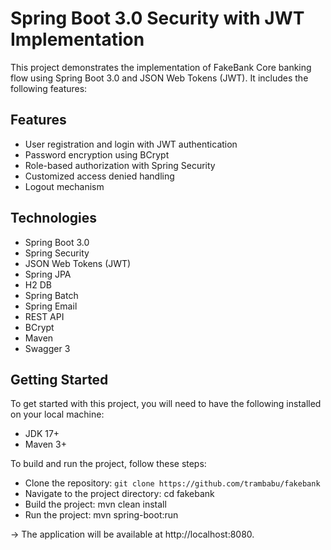# Spring Boot 3.0 Security with JWT Implementation
This project demonstrates the implementation of FakeBank Core banking flow using Spring Boot 3.0 and JSON Web Tokens (JWT). It includes the following features:

## Features
* User registration and login with JWT authentication
* Password encryption using BCrypt
* Role-based authorization with Spring Security
* Customized access denied handling
* Logout mechanism

## Technologies
* Spring Boot 3.0
* Spring Security
* JSON Web Tokens (JWT)
* Spring JPA
* H2 DB
* Spring Batch
* Spring Email
* REST API
* BCrypt
* Maven
* Swagger 3
 
## Getting Started
To get started with this project, you will need to have the following installed on your local machine:

* JDK 17+
* Maven 3+


To build and run the project, follow these steps:

* Clone the repository: `git clone https://github.com/trambabu/fakebank`
* Navigate to the project directory: cd fakebank
* Build the project: mvn clean install
* Run the project: mvn spring-boot:run 

-> The application will be available at http://localhost:8080.
